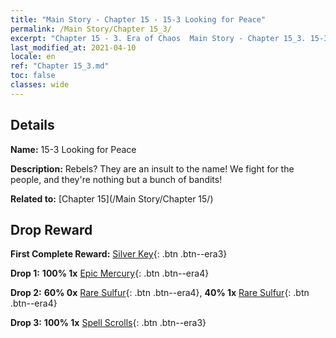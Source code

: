 ```yaml
---
title: "Main Story - Chapter 15 - 15-3 Looking for Peace"
permalink: /Main Story/Chapter 15_3/
excerpt: "Chapter 15 - 3. Era of Chaos  Main Story - Chapter 15_3. 15-3 Looking for Peace"
last_modified_at: 2021-04-10
locale: en
ref: "Chapter 15_3.md"
toc: false
classes: wide
---
```


## Details

 **Name:** 15-3 Looking for Peace

 **Description:** Rebels? They are an insult to the name! We fight for the people, and they're nothing but a bunch of bandits!

 **Related to:** [Chapter 15](/Main Story/Chapter 15/)

## Drop Reward

 **First Complete Reward:** [Silver Key](/Items/con_693/){: .btn .btn--era3}

 **Drop 1:** **100% 1x** [Epic Mercury](/Items/mat_49/){: .btn .btn--era4}

 **Drop 2:** **60% 0x** [Rare Sulfur](/Items/mat_43/){: .btn .btn--era4}, **40% 1x** [Rare Sulfur](/Items/mat_43/){: .btn .btn--era4}

 **Drop 3:** **100% 1x** [Spell Scrolls](/Items/con_694/){: .btn .btn--era3}

